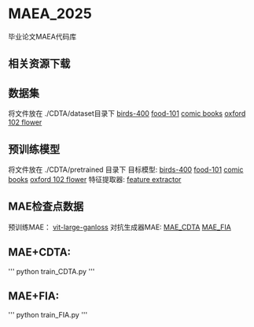 # MAEA_2025
毕业论文MAEA代码库
## 相关资源下载
## 数据集
将文件放在 ./CDTA/dataset目录下
[birds-400](https://github.com/LiulietLee/CDTA/releases/download/v1.1/birds-400.zip)
[food-101](http://data.vision.ee.ethz.ch/cvl/food-101.tar.gz)
[comic books](https://www.kaggle.com/datasets/cenkbircanoglu/comic-books-classification)
[oxford 102 flower](https://www.robots.ox.ac.uk/~vgg/data/flowers/102/)

## 预训练模型
将文件放在 ./CDTA/pretrained 目录下
目标模型: [birds-400](https://github.com/LiulietLee/CDTA/releases/download/v1.0/birds-400.zip)
        [food-101](https://github.com/LiulietLee/CDTA/releases/download/v1.0/food-101.zip)
        [comic books](https://github.com/LiulietLee/CDTA/releases/download/v1.0/Comic.Books.zip)
        [oxford 102 flower](https://github.com/LiulietLee/CDTA/releases/download/v1.0/Oxford.102.Flower.zip)
特征提取器: [feature extractor](https://github.com/LiulietLee/CDTA/releases/download/v1.0/simsiam_bs256_100ep_cst.tar)

## MAE检查点数据
预训练MAE： [vit-large-ganloss](https://dl.fbaipublicfiles.com/mae/visualize/mae_visualize_vit_large_ganloss.pth
)
对抗生成器MAE: [MAE_CDTA](https://drive.google.com/file/d/1dgo_3dcoaqFIeb0iRBvabuFN3KYpa_V1/view?usp=drive_link)
             [MAE_FIA](https://drive.google.com/file/d/1-KZKvlsun6i84q7g9CVvMTf222yESyKc/view?usp=drive_link)

## MAE+CDTA:
'''
python train_CDTA.py
'''

## MAE+FIA:
'''
python train_FIA.py
'''